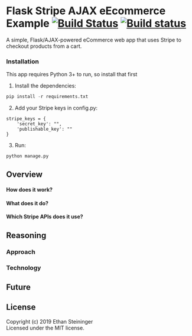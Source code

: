 # Flask Stripe AJAX eEcommerce Example [![Build Status](http://img.shields.io/travis/shama/gaze.svg)](https://travis-ci.org/shama/gaze) [![Build status](https://ci.appveyor.com/api/projects/status/vtx65w9eg511tgo4)](https://ci.appveyor.com/project/shama/gaze)

A simple, Flask/AJAX-powered eCommerce web app that uses Stripe to checkout products from a cart.

### Installation

This app requires Python 3+ to run, so install that first

1. Install the dependencies:

```python
pip install -r requirements.txt
```

2. Add your Stripe keys in config.py:

```
stripe_keys = {
    'secret_key': "",
    'publishable_key': ""
}
```

3. Run:

```python
python manage.py
```

## Overview

#### How does it work?


#### What does it do?


#### Which Stripe APIs does it use?



## Reasoning

### Approach


### Technology



## Future





## License
Copyright (c) 2019 Ethan Steininger  
Licensed under the MIT license.

